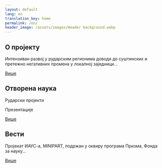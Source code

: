 ```yaml
---
layout: default
lang: en
translation_key: home
permalink: /en/
header_image: /assets/images/Header background.webp
---
```


<main>
  <div class="rounded-squares">
    <h2>О пројекту</h2>
    <p>
      Интензиван развој у рударским регионима доводи до суштинских и претежно
      негативних промена у локалној заједници...
    </p>
    <a href="/about-project.html">Више</a>
  </div>
  <div class="rounded-squares">
    <h2>Отворена наука</h2>
    <p>Рударски пројекти</p>
    <p>Презентације</p>
    <a href="/open-science.html">Више</a>
  </div>
  <div class="rounded-squares">
    <h2>Вести</h2>
    <p>
      Пројекат ИАУС-а, MINIPART, подржан у оквиру програма Призма, Фонда за
      науку...
    </p>
    <a href="/news.html">Више</a>
  </div>
</main>
